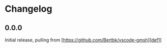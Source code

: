 # Changelog

## 0.0.0

Initial release, pulling from [https://github.com/Bertbk/vscode-gmsh][def1]


[def1]: https://github.com/Bertbk/vscode-gmsh

